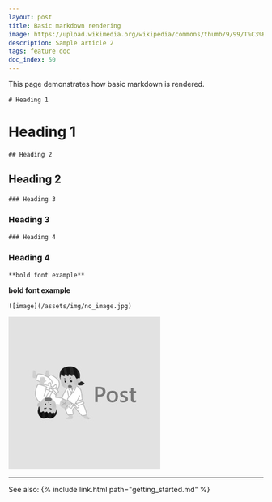 ```yaml
---
layout: post
title: Basic markdown rendering
image: https://upload.wikimedia.org/wikipedia/commons/thumb/9/99/T%C3%BCbingen_-_Neckarinsel_-_Blick_entlang_Neckar_im_Herbst.jpg/1000px-T%C3%BCbingen_-_Neckarinsel_-_Blick_entlang_Neckar_im_Herbst.jpg
description: Sample article 2
tags: feature doc
doc_index: 50
---
```

This page demonstrates how basic markdown is rendered.

```
# Heading 1
```
# Heading 1

```
## Heading 2
```
## Heading 2

```
### Heading 3
```
### Heading 3

```
### Heading 4
```
### Heading 4

```
**bold font example**
```
**bold font example**

```
![image](/assets/img/no_image.jpg)
```
![image](/assets/img/no_image.jpg)

----

See also: {% include link.html path="getting_started.md" %}
